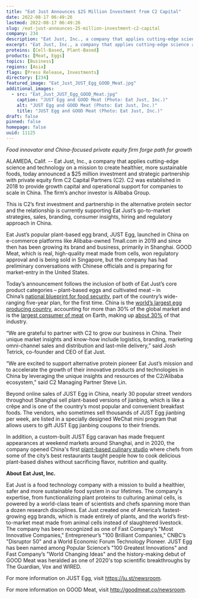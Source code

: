 ```yaml
---
title: "Eat Just Announces $25 Million Investment from C2 Capital"
date: 2022-08-17 06:49:26
lastmod: 2022-08-17 06:49:26
slug: /eat-just-announces-25-million-investment-c2-capital
company: 234
description: "Eat Just, Inc., a company that applies cutting-edge science and technology on a mission to create healthier, more sustainable foods, today announced a $25 million investment and strategic partnership with private equity firm C2 Capital Partners."
excerpt: "Eat Just, Inc., a company that applies cutting-edge science and technology on a mission to create healthier, more sustainable foods, today announced a $25 million investment and strategic partnership with private equity firm C2 Capital Partners."
proteins: [Cell-Based, Plant-Based]
products: [Meat, Eggs]
topics: [Business]
regions: [Asia]
flags: [Press Release, Investments]
directory: [234]
featured_image: "Eat_Just_JUST_Egg_GOOD_Meat.jpg"
additional_images:
  - src: "Eat_Just_JUST_Egg_GOOD_Meat.jpg"
    caption: "JUST Egg and GOOD Meat (Photo: Eat Just, Inc.)"
    alt: "JUST Egg and GOOD Meat (Photo: Eat Just, Inc.)"
    title: "JUST Egg and GOOD Meat (Photo: Eat Just, Inc.)"
draft: false
pinned: false
homepage: false
uuid: 11125
---
```

<p><em>Food innovator and China-focused private equity firm forge path for growth</em></p>
<p>ALAMEDA, Calif. -- Eat Just, Inc., a company that applies cutting-edge science and technology on a mission to create healthier, more sustainable foods, today announced a $25 million investment and strategic partnership with private equity firm C2 Capital Partners (C2). C2 was established in 2018 to provide growth capital and operational support for companies to scale in China. The firm’s anchor investor is Alibaba Group.</p>
<p>This is C2’s first investment and partnership in the alternative protein sector and the relationship is currently supporting Eat Just’s go-to-market strategies, sales, branding, consumer insights, hiring and regulatory approach in China.</p>
<p>Eat Just’s popular plant-based egg brand, JUST Egg, launched in China on e-commerce platforms like Alibaba-owned Tmall.com in 2019 and since then has been growing its brand and business, primarily in Shanghai. GOOD Meat, which is real, high-quality meat made from cells, won regulatory approval and is being sold in Singapore, but the company has had preliminary conversations with Chinese officials and is preparing for market-entry in the United States.</p>
<p>Today’s announcement follows the inclusion of both of Eat Just’s core product categories – plant-based eggs and cultivated meat – in China’s <a href="https://time.com/6143109/china-future-of-cultivated-meat/">national blueprint for food security</a>, part of the country’s wide-ranging five-year plan, for the first time. China is the <a href="https://www.wattagnet.com/articles/44105-chinese-egg-companies-increasingly-large-scale">world’s largest egg producing country</a>, accounting for more than 30% of the global market and is the <a href="https://www.fas.usda.gov/data/livestock-and-poultry-world-markets-and-trade">largest consumer of meat</a> on Earth, making up <a href="https://stats.oecd.org/viewhtml.aspx?QueryId=66511&vh=0000&vf=0&l&il=&lang=en">about 30%</a> of that industry.</p>
<p>“We are grateful to partner with C2 to grow our business in China. Their unique market insights and know-how include logistics, branding, marketing omni-channel sales and distribution and last-mile delivery,” said Josh Tetrick, co-founder and CEO of Eat Just. </p>
<p>“We are excited to support alternative protein pioneer Eat Just’s mission and to accelerate the growth of their innovative products and technologies in China by leveraging the unique insights and resources of the C2/Alibaba ecosystem,” said C2 Managing Partner Steve Lin.</p>
<p>Beyond online sales of JUST Egg in China, nearly 30 popular street vendors throughout Shanghai sell plant-based versions of jianbing, which is like a crêpe and is one of the country’s most popular and convenient breakfast foods. The vendors, who sometimes sell thousands of JUST Egg jianbing per week, are listed in a specially designed WeChat mini program that allows users to gift JUST Egg jianbing coupons to their friends. </p>
<p>In addition, a custom-built JUST Egg caravan has made frequent appearances at weekend markets around Shanghai, and in 2020, the company opened China's first <a href="https://rachelgouk.com/future-food-studio-plant-based-cooking-with-just-egg/">plant-based culinary studio</a> where chefs from some of the city’s best restaurants taught people how to cook delicious plant-based dishes without sacrificing flavor, nutrition and quality. </p>
<p><strong>About Eat Just, Inc.</strong></p>
<p>Eat Just is a food technology company with a mission to build a healthier, safer and more sustainable food system in our lifetimes. The company's expertise, from functionalizing plant proteins to culturing animal cells, is powered by a world-class team of scientists and chefs spanning more than a dozen research disciplines. Eat Just created one of America’s fastest-growing egg brands, which is made entirely of plants, and the world’s first-to-market meat made from animal cells instead of slaughtered livestock. The company has been recognized as one of Fast Company’s "Most Innovative Companies," Entrepreneur’s "100 Brilliant Companies," CNBC’s "Disruptor 50" and a World Economic Forum Technology Pioneer. JUST Egg has been named among Popular Science’s "100 Greatest Innovations" and Fast Company’s "World Changing Ideas" and the history-making debut of GOOD Meat was heralded as one of 2020's top scientific breakthroughs by The Guardian, Vox and WIRED. </p>
<p>For more information on JUST Egg, visit <a href="https://ju.st/newsroom">https://ju.st/newsroom</a>.</p>
<p>For more information on GOOD Meat, visit <a href="http://goodmeat.co/newsroom">http://goodmeat.co/newsroom</a>.</p>
